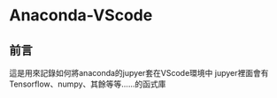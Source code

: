 # Anaconda-VScode
## 前言
這是用來記錄如何將anaconda的jupyer套在VScode環境中
jupyer裡面會有Tensorflow、numpy、其餘等等......的函式庫
